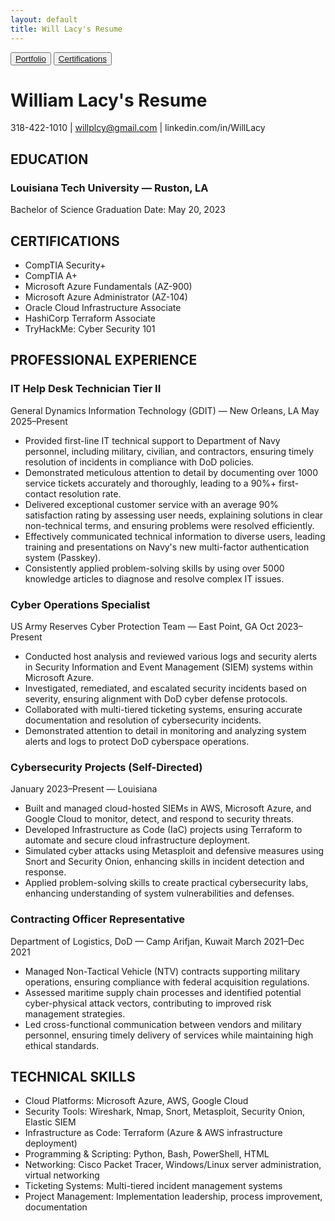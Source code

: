 ```yaml
---
layout: default
title: Will Lacy's Resume
---
```


 <button>
    <a type="button" href="https://pacy035.github.io/"> Portfolio</a>
 </button> 
 <button>
    <a type="button" href="/Certifications/"> Certifications</a>
 </button> 

# William Lacy's Resume
318-422-1010 | willplcy@gmail.com | linkedin.com/in/WillLacy

## EDUCATION
### Louisiana Tech University — Ruston, LA
Bachelor of Science 
Graduation Date: May 20, 2023

## CERTIFICATIONS
- CompTIA Security+
- CompTIA A+
- Microsoft Azure Fundamentals (AZ-900)
- Microsoft Azure Administrator (AZ-104)
- Oracle Cloud Infrastructure Associate
- HashiCorp Terraform Associate
- TryHackMe: Cyber Security 101

## PROFESSIONAL EXPERIENCE

### IT Help Desk Technician Tier II
General Dynamics Information Technology (GDIT) — New Orleans, LA
May 2025–Present
- Provided first-line IT technical support to Department of Navy personnel, including military, civilian, and contractors, ensuring timely resolution of incidents in compliance with DoD policies.
- Demonstrated meticulous attention to detail by documenting over 1000 service tickets accurately and thoroughly, leading to a 90%+ first-contact resolution rate.
- Delivered exceptional customer service with an average 90% satisfaction rating by assessing user needs, explaining solutions in clear non-technical terms, and ensuring problems were resolved efficiently.
- Effectively communicated technical information to diverse users, leading training and presentations on Navy's new multi-factor authentication system (Passkey).
- Consistently applied problem-solving skills by using over 5000 knowledge articles to diagnose and resolve complex IT issues.

### Cyber Operations Specialist
US Army Reserves Cyber Protection Team — East Point, GA
Oct 2023–Present
- Conducted host analysis and reviewed various logs and security alerts in Security Information and Event Management (SIEM) systems within Microsoft Azure.
- Investigated, remediated, and escalated security incidents based on severity, ensuring alignment with DoD cyber defense protocols.
- Collaborated with multi-tiered ticketing systems, ensuring accurate documentation and resolution of cybersecurity incidents.
- Demonstrated attention to detail in monitoring and analyzing system alerts and logs to protect DoD cyberspace operations.

### Cybersecurity Projects (Self-Directed)
January 2023–Present — Louisiana
- Built and managed cloud-hosted SIEMs in AWS, Microsoft Azure, and Google Cloud to monitor, detect, and respond to security threats.
- Developed Infrastructure as Code (IaC) projects using Terraform to automate and secure cloud infrastructure deployment.
- Simulated cyber attacks using Metasploit and defensive measures using Snort and Security Onion, enhancing skills in incident detection and response.
- Applied problem-solving skills to create practical cybersecurity labs, enhancing understanding of system vulnerabilities and defenses.

### Contracting Officer Representative
Department of Logistics, DoD — Camp Arifjan, Kuwait
March 2021–Dec 2021
- Managed Non-Tactical Vehicle (NTV) contracts supporting military operations, ensuring compliance with federal acquisition regulations.
- Assessed maritime supply chain processes and identified potential cyber-physical attack vectors, contributing to improved risk management strategies.
- Led cross-functional communication between vendors and military personnel, ensuring timely delivery of services while maintaining high ethical standards.

## TECHNICAL SKILLS
- Cloud Platforms: Microsoft Azure, AWS, Google Cloud
- Security Tools: Wireshark, Nmap, Snort, Metasploit, Security Onion, Elastic SIEM
- Infrastructure as Code: Terraform (Azure & AWS infrastructure deployment)
- Programming & Scripting: Python, Bash, PowerShell, HTML
- Networking: Cisco Packet Tracer, Windows/Linux server administration, virtual networking
- Ticketing Systems: Multi-tiered incident management systems
- Project Management: Implementation leadership, process improvement, documentation
